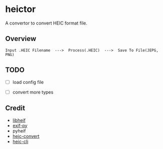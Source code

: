 # heictor

A convertor to convert HEIC format file.


## Overview

```Console
Input .HEIC Filename  --->  Process(.HEIC)  --->  Save To File(JEPG, PNG)
```


## TODO

- [ ] load config file
- [ ] convert more types



## Credit

- [libheif](https://github.com/strukturag/libheif)
- [exif-py](https://github.com/ianare/exif-py)
- pyheif
- [heic-convert](https://github.com/catdad-experiments/heic-convert)
- [heic-cli](https://github.com/catdad-experiments/heic-cli)
